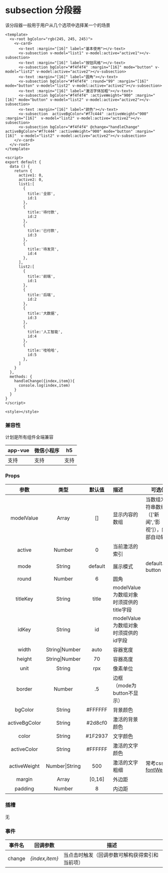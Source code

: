 # subsection 分段器

 该分段器一般用于用户从几个选项中选择某一个的场景

<webview url="/pages/navigation/subsection"></webview>

```vue
<template>
  <v-root bgColor="rgb(245, 245, 245)">
    <v-card>
      <v-text :margin="[16]" label="基本使用"></v-text>
      <v-subsection v-model="list1" v-model:active="active1"></v-subsection>
      <v-text :margin="[16]" label="按钮风格"></v-text>
      <v-subsection bgColor="#f4f4f4" :margin="[16]" mode="button" v-model="list2" v-model:active="active2"></v-subsection>
      <v-text :margin="[16]" label="圆角"></v-text>
      <v-subsection bgColor="#f4f4f4" :round="99" :margin="[16]" mode="button" v-model="list2" v-model:active="active2"></v-subsection>
      <v-text :margin="[16]" label="激活字体加粗"></v-text>
      <v-subsection bgColor="#f4f4f4" :activeWeight="900" :margin="[16]" mode="button" v-model="list2" v-model:active="active2"></v-subsection>
      <v-text :margin="[16]" label="颜色"></v-text>
      <v-subsection  activeBgColor="#f7c444" :activeWeight="900" :margin="[16]"  v-model="list2" v-model:active="active2"></v-subsection>
      <v-subsection bgColor="#f4f4f4" @change="handleChange"  activeBgColor="#f7c444" :activeWeight="900" mode="button" :margin="[16]"  v-model="list2" v-model:active="active2"></v-subsection>
    </v-card>
  </v-root>
</template>

<script>
export default {
  data () {
    return {
      active1: 0,
      active2: 0,
      list1:[
        {
          title:'全部',
          id:1
        },
        {
          title:'待付款',
          id:2
        },
        {
          title:'已付款',
          id:3
        },
        {
          title:'待发货',
          id:4
        },
      ],
      list2:[
        {
          title:'前端',
          id:1
        },
        {
          title:'后端',
          id:2
        },
        {
          title:'大数据',
          id:3
        },
        {
          title:'人工智能',
          id:4
        },
        {
          title:'哇哈哈',
          id:5
        },
      ]
    }
  },
  methods: {
    handleChange({index,item}){
      console.log(index,item)
    }
  }
}
</script>

<style></style>
```


### 兼容性

计划是所有组件全端兼容

| app-vue | 微信小程序 | h5   |
| ------- | ---------- | ---- |
| 支持    | 支持       | 支持 |

### Props

|     参数      |      类型      |  默认值  | 描述                                    | 可选值                                                       |
| :-----------: | :------------: | :------: | :-------------------------------------- | ------------------------------------------------------------ |
|  modelValue   |     Array      |    []    | 显示内容的数组                          | 当数组为字符串数组时（['新闻','影视']），内部自动转换        |
|    active     |     Number     |    0     | 当前激活的索引                          |                                                              |
|     mode      |     String     | default  | 展示模式                                | default、button                                              |
|     round     |     Number     |    6     | 圆角                                    |                                                              |
|   titleKey    |     String     |  title   | modelValue为数组对象时须提供的title字段 |                                                              |
|     idKey     |     String     |    id    | modelValue为数组对象时须提供的id字段    |                                                              |
|     width     | String\|Number |   auto   | 容器宽度                                |                                                              |
|    height     | String\|Number |    70    | 容器高度                                |                                                              |
|     unit      |     String     |   rpx    | 像素单位                                |                                                              |
|    border     |     Number     |    .5    | 边框（mode为button不显示）              |                                                              |
|    bgColor    |     String     | #FFFFFF  | 背景颜色                                |                                                              |
| activeBgColor |     String     | \#2d8cf0 | 激活的背景颜色                          |                                                              |
|     color     |     String     | \#1F2937 | 文字颜色                                |                                                              |
|  activeColor  |     String     | \#FFFFFF | 激活的文字颜色                          |                                                              |
| activeWeight  | Number\|String |   500    | 激活的文字粗细                          | 常考css [fontWeight](https://developer.mozilla.org/zh-CN/docs/Web/CSS/font-weight) |
|    margin     |     Array      |  [0,16]  | 外边距                                  |                                                              |
|    padding    |     Number     |    8     | 内边距                                  |                                                              |

### 插槽

无

### 事件

| 事件名 | 回调参数       | 描述                                           |
| ------ | -------------- | ---------------------------------------------- |
| change | *{index,item}* | 当点击时触发（回调参数可解构获得索引和当前项） |

